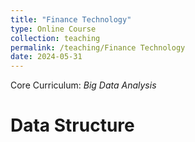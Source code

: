 ```yaml
---
title: "Finance Technology"
type: Online Course
collection: teaching
permalink: /teaching/Finance Technology
date: 2024-05-31
---
```


Core Curriculum: *Big Data Analysis*

Data Structure
======
